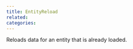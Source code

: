 ```yaml
---
title: EntityReload
related:
categories:
---
```


Reloads data for an entity that is already loaded.